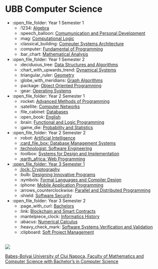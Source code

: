 # UBB Computer Science
<ul>
  <li>:open_file_folder: Year 1 Semester 1
    <ul>
      <li> :1234:
        <a href="https://github.com/dragoscrisan7/Univeristy/tree/main/UBB-CS/Year1/Sem1/Algebra"> 
          Algebra 
        </a>
      </li>
      <li> :speech_balloon:
        <a href="https://github.com/dragoscrisan7/Univeristy/tree/main/UBB-CS/Year1/Sem1/Communication%20and%20Personal%20Development"> 
          Comumunication and Personal Development
        </a>
      </li>
      <li> :mag:
        <a href="https://github.com/dragoscrisan7/Univeristy/tree/main/UBB-CS/Year1/Sem1/Computation%20Logic"> 
          Computational Logic 
        </a>
      </li>
      <li> :classical_building:
        <a href="https://github.com/dragoscrisan7/Univeristy/tree/main/UBB-CS/Year1/Sem1/Computer%20Systems%20Architecture"> 
          Computer Systems Architecture 
        </a>
      </li>
      <li> :computer:
        <a href="https://github.com/dragoscrisan7/Univeristy/tree/main/UBB-CS/Year1/Sem1/Fundamentals%20of%20Programming"> 
          Fundamental of Programming 
        </a>
      </li>
      <li> :bar_chart:
        <a href="https://github.com/dragoscrisan7/Univeristy/tree/main/UBB-CS/Year1/Sem1/Mathematical%20Analysis"> 
          Mathematical Analysis
        </a>
      </li>
    </ul>
  </li>
  <li>:open_file_folder: Year 1 Semester 2
    <ul>
      <li> :deciduous_tree:
        <a href="https://github.com/dragoscrisan7/Univeristy/tree/main/UBB-CS/Year1/Sem2/Data%20Structures%20and%20Algorithms"> 
          Data Structures and Algorithms 
        </a>
      </li>
      <li> :chart_with_upwards_trend:
        <a href="https://github.com/dragoscrisan7/Univeristy/tree/main/UBB-CS/Year1/Sem2/Dynamical%20Systems"> 
          Dynamical Systems 
        </a>
      </li>
      <li> :triangular_ruler:
        <a href="https://github.com/dragoscrisan7/Univeristy/tree/main/UBB-CS/Year1/Sem2/Geometry"> 
          Geometry
        </a>
      </li>
      <li> :globe_with_meridians:
        <a href="https://github.com/dragoscrisan7/Univeristy/tree/main/UBB-CS/Year1/Sem2/Graph%20Algorithms"> 
          Graph Algorithms 
        </a>
      </li>
      <li> :package:
         <a href="https://github.com/dragoscrisan7/Univeristy/tree/main/UBB-CS/Year1/Sem2/Object%20Oriented%20Programming"> 
           Object Oriented Programming
        </a>
      </li>
      <li> :gear:
         <a href="https://github.com/dragoscrisan7/Univeristy/tree/main/UBB-CS/Year1/Sem2/Operating%20Systems"> 
           Operating Systems
        </a>
      </li>
    </ul>
  </li>
  <li>:open_file_folder: Year 2 Semester 1
    <ul>
      <li>  :rocket:
        <a href="https://github.com/dragoscrisan7/Univeristy/tree/main/UBB-CS/Year2/Sem1/Advanced%20Methods%20of%20Programming"> 
          Advanced Methods of Programming
        </a>
      </li>
      <li> :satellite:
        <a href="https://github.com/dragoscrisan7/Univeristy/tree/main/UBB-CS/Year2/Sem1/Computer%20Networks"> 
          Computer Networks 
        </a>
      </li>
      <li> :file_cabinet:
        <a href="https://github.com/dragoscrisan7/Univeristy/tree/main/UBB-CS/Year2/Sem1/Databases"> 
          Databases 
        </a>
      </li>
      <li> :open_book:
        <a href="https://github.com/dragoscrisan7/Univeristy/tree/main/UBB-CS/Year2/Sem1/English"> 
          English
        </a>
      </li>
      <li> :brain:
        <a href="https://github.com/dragoscrisan7/Univeristy/tree/main/UBB-CS/Year2/Sem1/Functional%20and%20Logical%20Programming"> 
          Functional and Logic Programming 
        </a>
      </li>
      <li> :game_die:
        <a href="https://github.com/dragoscrisan7/Univeristy/tree/main/UBB-CS/Year2/Sem1/Probability%20and%20Statistics"> 
          Probability and Statistics
        </a>
      </li>
    </ul>
  </li>
  <li>:open_file_folder: Year 2 Semester 2
    <ul>
      <li> :robot:
        <a href="https://github.com/dragoscrisan7/Univeristy/tree/main/UBB-CS/Year2/Sem2/Artificial%20Intelligence">
          Artificial Intelligence
      </li>
      <li> :card_file_box:
        <a href="https://github.com/dragoscrisan7/Univeristy/tree/main/UBB-CS/Year2/Sem2/Database%20Management%20Systems">
          Database Management Systems
      </li>
      <li> :technologist:
        <a href="https://github.com/dragoscrisan7/Univeristy/tree/main/UBB-CS/Year2/Sem2/Software%20Engineering">
          Software Engineering
        </a>
      </li>
      <li> :toolbox:
        <a href="https://github.com/dragoscrisan7/Univeristy/tree/main/UBB-CS/Year2/Sem2/Systems%20for%20Design%20and%20Implementation">
          Systems for Design and Implementation
      </li>
      <li> :earth_africa:
        <a href="https://github.com/dragoscrisan7/Univeristy/tree/main/UBB-CS/Year2/Sem2/Web%20Programming">
          Web Programming
      </li>
    </ul>
  </li>
  <li>:open_file_folder: Year 3 Semester 1
    <ul>
      <li> :lock:
        <a href="https://github.com/dragoscrisan7/Univeristy/tree/main/UBB-CS/Year3/Sem1/Cryotography">
          Cryptography
        </a>
      </li>
      <li> :bulb:
        <a href="https://github.com/dragoscrisan7/Univeristy/tree/main/UBB-CS/Year3/Sem1/DIP">
          Designing Innovative Programs
        </a>
      </li>
      <li> :symbols:
        <a href="https://github.com/dragoscrisan7/Univeristy/tree/main/UBB-CS/Year3/Sem1/FLCD">
          Formal Languages and Compiler Design
        </a>
      </li>
      <li> :iphone:
        <a href="https://github.com/dragoscrisan7/Univeristy/tree/main/UBB-CS/Year3/Sem1/Mobile">
          Mobile Application Programming
        </a>
      </li>
      <li> :arrows_counterclockwise:
        <a href="https://github.com/dragoscrisan7/Univeristy/tree/main/UBB-CS/Year3/Sem1/Paralel%20and%20Distributed%20Programming">
          Parallel and Distributed Programming
        </a>
      </li>
      <li> :shield:
        <a href="https://github.com/dragoscrisan7/Univeristy/tree/main/UBB-CS/Year3/Sem1/Software%20Security">
          Software Security
        </a>
      </li>
    </ul>
  </li>
  <li>:open_file_folder: Year 3 Semester 2
    <ul>
      <li> :page_with_curl:
        <a href="https://github.com/dragoscrisan7/Univeristy/tree/main/UBB-CS/Year3/Sem2/Bachelors">
          Bachelors
        </a>
      </li>
      <li> :link:
        <a href="https://github.com/dragoscrisan7/Univeristy/tree/main/UBB-CS/Year3/Sem2/Blockchain%20Smart%20Contracts">
          Blockchain and Smart Contracts
        </a>
      </li>
      <li> :mantelpiece_clock:
        <a href="https://github.com/dragoscrisan7/Univeristy/tree/main/UBB-CS/Year3/Sem2/Informatics%20History">
          Informatics History
        </a>
      </li>
      <li> :abacus:
        <a href="https://github.com/dragoscrisan7/Univeristy/tree/main/UBB-CS/Year3/Sem2/Numerical%20Calculus">
          Numerical Calculus
        </a>
      </li>
      <li> :heavy_check_mark:
        <a href="https://github.com/dragoscrisan7/Univeristy/tree/main/UBB-CS/Year3/Sem2/SSVV">
          Software Systems Verification and Validation
        </a>
      </li>
      <li> :clipboard:
        <a href="https://github.com/dragoscrisan7/Univeristy/tree/main/UBB-CS/Year3/Sem2/Soft%20Project%20Management">
          Soft Project Management
        </a>
      </li>
    </ul>
  </li>
</ul>

<br>
<img src="https://www.google.com/imgres?q=ubb%20faculty%20of%20mathematics%20and%20informatics&imgurl=https%3A%2F%2Fwww.cs.ubbcluj.ro%2Fwp-content%2Fthemes%2FCSUBB%2Fimages%2Flogo_en.png&imgrefurl=https%3A%2F%2Fwww.cs.ubbcluj.ro%2Fen%2F&docid=4T7O9f9sxwIWpM&tbnid=AKdSeKUHWh6sxM&vet=12ahUKEwjCt_-YrOiGAxW_g_0HHQ5SCfgQM3oECBsQAA..i&w=1880&h=320&hcb=2&ved=2ahUKEwjCt_-YrOiGAxW_g_0HHQ5SCfgQM3oECBsQAA" />
<a href="http://www.cs.ubbcluj.ro">
<p> Babeş-Bolyai University of Cluj Napoca, Faculty of Mathematics and Computer Science with Bachelor’s in Computer Science</p>
</a>
<br>
